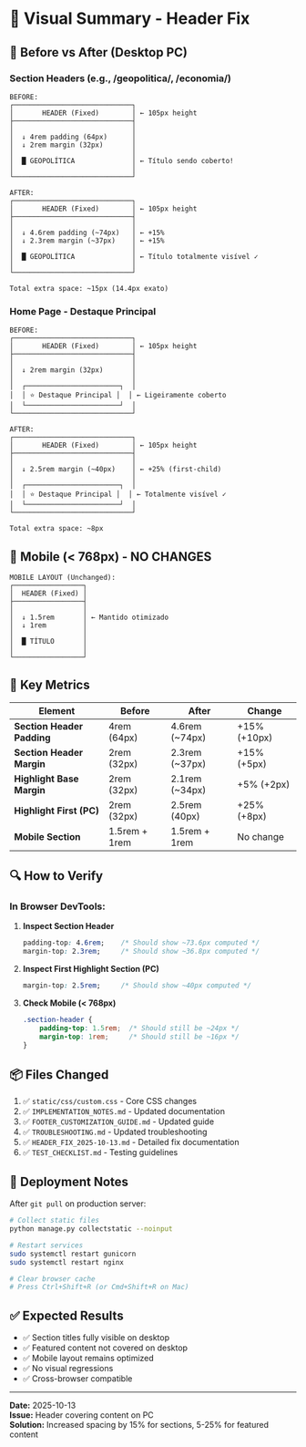 # 🎨 Visual Summary - Header Fix

## 📐 Before vs After (Desktop PC)

### Section Headers (e.g., /geopolitica/, /economia/)

```
BEFORE:
┌─────────────────────────────┐
│       HEADER (Fixed)        │ ← 105px height
├─────────────────────────────┤
│                             │
│  ↓ 4rem padding (64px)      │
│  ↓ 2rem margin (32px)       │
│                             │
│  █ GEOPOLÍTICA              │ ← Título sendo coberto!
│                             │
└─────────────────────────────┘

AFTER:
┌─────────────────────────────┐
│       HEADER (Fixed)        │ ← 105px height
├─────────────────────────────┤
│                             │
│  ↓ 4.6rem padding (~74px)   │ ← +15%
│  ↓ 2.3rem margin (~37px)    │ ← +15%
│                             │
│  █ GEOPOLÍTICA              │ ← Título totalmente visível ✓
│                             │
└─────────────────────────────┘

Total extra space: ~15px (14.4px exato)
```

### Home Page - Destaque Principal

```
BEFORE:
┌─────────────────────────────┐
│       HEADER (Fixed)        │ ← 105px height
├─────────────────────────────┤
│                             │
│  ↓ 2rem margin (32px)       │
│                             │
│  ┌───────────────────────┐  │
│  │ ⭐ Destaque Principal │  │ ← Ligeiramente coberto
│  └───────────────────────┘  │
└─────────────────────────────┘

AFTER:
┌─────────────────────────────┐
│       HEADER (Fixed)        │ ← 105px height
├─────────────────────────────┤
│                             │
│  ↓ 2.5rem margin (~40px)    │ ← +25% (first-child)
│                             │
│  ┌───────────────────────┐  │
│  │ ⭐ Destaque Principal │  │ ← Totalmente visível ✓
│  └───────────────────────┘  │
└─────────────────────────────┘

Total extra space: ~8px
```

## 📱 Mobile (< 768px) - NO CHANGES

```
MOBILE LAYOUT (Unchanged):
┌─────────────────┐
│  HEADER (Fixed) │
├─────────────────┤
│                 │
│  ↓ 1.5rem       │ ← Mantido otimizado
│  ↓ 1rem         │
│                 │
│  █ TÍTULO       │
│                 │
└─────────────────┘
```

## 🎯 Key Metrics

| Element | Before | After | Change |
|---------|--------|-------|--------|
| **Section Header Padding** | 4rem (64px) | 4.6rem (~74px) | +15% (+10px) |
| **Section Header Margin** | 2rem (32px) | 2.3rem (~37px) | +15% (+5px) |
| **Highlight Base Margin** | 2rem (32px) | 2.1rem (~34px) | +5% (+2px) |
| **Highlight First (PC)** | 2rem (32px) | 2.5rem (40px) | +25% (+8px) |
| **Mobile Section** | 1.5rem + 1rem | 1.5rem + 1rem | No change |

## 🔍 How to Verify

### In Browser DevTools:

1. **Inspect Section Header**
   ```css
   padding-top: 4.6rem;    /* Should show ~73.6px computed */
   margin-top: 2.3rem;     /* Should show ~36.8px computed */
   ```

2. **Inspect First Highlight Section (PC)**
   ```css
   margin-top: 2.5rem;     /* Should show ~40px computed */
   ```

3. **Check Mobile (< 768px)**
   ```css
   .section-header {
       padding-top: 1.5rem;  /* Should still be ~24px */
       margin-top: 1rem;     /* Should still be ~16px */
   }
   ```

## 📦 Files Changed

1. ✅ `static/css/custom.css` - Core CSS changes
2. ✅ `IMPLEMENTATION_NOTES.md` - Updated documentation
3. ✅ `FOOTER_CUSTOMIZATION_GUIDE.md` - Updated guide
4. ✅ `TROUBLESHOOTING.md` - Updated troubleshooting
5. ✅ `HEADER_FIX_2025-10-13.md` - Detailed fix documentation
6. ✅ `TEST_CHECKLIST.md` - Testing guidelines

## 🚀 Deployment Notes

After `git pull` on production server:

```bash
# Collect static files
python manage.py collectstatic --noinput

# Restart services
sudo systemctl restart gunicorn
sudo systemctl restart nginx

# Clear browser cache
# Press Ctrl+Shift+R (or Cmd+Shift+R on Mac)
```

## ✅ Expected Results

- ✅ Section titles fully visible on desktop
- ✅ Featured content not covered on desktop
- ✅ Mobile layout remains optimized
- ✅ No visual regressions
- ✅ Cross-browser compatible

---

**Date:** 2025-10-13  
**Issue:** Header covering content on PC  
**Solution:** Increased spacing by 15% for sections, 5-25% for featured content
